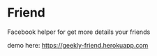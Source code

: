 # Friend
Facebook helper for get more details your friends

demo here: https://geekly-friend.herokuapp.com
